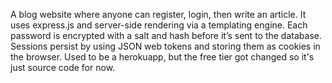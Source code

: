 A blog website where anyone can register, login, then write an article. It uses express.js and server-side rendering via a templating engine. Each password is encrypted with a salt and hash before it’s sent to the database. Sessions persist by using JSON web tokens and storing them as cookies in the browser. Used to be a herokuapp, but the free tier got changed so it's just source code for now.
